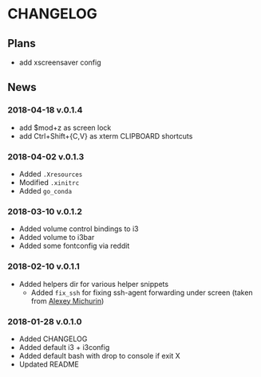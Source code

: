 # CHANGELOG
## Plans
- add xscreensaver config

## News
### 2018-04-18 v.0.1.4
- add $mod+z as screen lock
- add Ctrl+Shift+{C,V} as xterm CLIPBOARD shortcuts

### 2018-04-02 v.0.1.3
- Added `.Xresources`
- Modified `.xinitrc`
- Added `go_conda`

### 2018-03-10 v.0.1.2
- Added volume control bindings to i3
- Added volume to i3bar
- Added some fontconfig via reddit

### 2018-02-10 v.0.1.1
- Added helpers dir for various helper snippets
    - Added `fix_ssh` for fixing ssh-agent forwarding under screen (taken from [Alexey Michurin](https://github.com/michurin))
### 2018-01-28 v.0.1.0
- Added CHANGELOG
- Added default i3 + i3config
- Added default bash with drop to console if exit X
- Updated README
